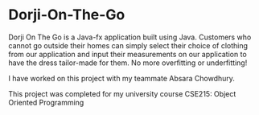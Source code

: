 # Dorji-On-The-Go

Dorji On The Go is a Java-fx application built using Java. Customers who cannot go outside their homes can simply select their choice of clothing from our application and input their measurements
on our application to have the dress tailor-made for them. No more overfitting or underfitting!

I have worked on this project with my teammate Absara Chowdhury.

This project was completed for my university course CSE215: Object Oriented Programming
